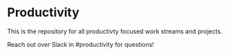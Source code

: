 # Productivity

This is the repository for all productivty focused work streams and projects.

Reach out over Slack in #productivity for questions!
